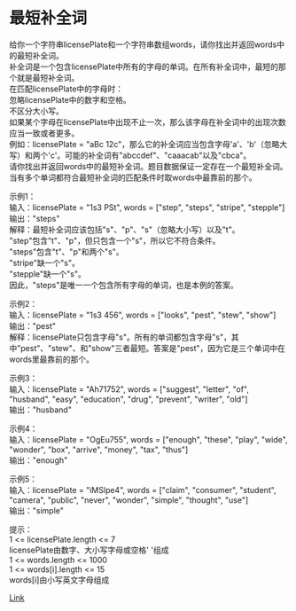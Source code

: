 <h1>最短补全词</h1>

给你一个字符串licensePlate和一个字符串数组words，请你找出并返回words中的最短补全词。</br>
补全词是一个包含licensePlate中所有的字母的单词。在所有补全词中，最短的那个就是最短补全词。</br>
在匹配licensePlate中的字母时：</br>
忽略licensePlate中的数字和空格。</br>
不区分大小写。</br>
如果某个字母在licensePlate中出现不止一次，那么该字母在补全词中的出现次数应当一致或者更多。</br>
例如：licensePlate = "aBc 12c"，那么它的补全词应当包含字母'a'、'b'（忽略大写）和两个'c'。可能的补全词有"abccdef"、"caaacab"以及"cbca"。</br>
请你找出并返回words中的最短补全词。题目数据保证一定存在一个最短补全词。当有多个单词都符合最短补全词的匹配条件时取words中最靠前的那个。</br>

示例1：</br>
输入：licensePlate = "1s3 PSt", words = ["step", "steps", "stripe", "stepple"]</br>
输出："steps"</br>
解释：最短补全词应该包括"s"、"p"、"s"（忽略大小写）以及"t"。</br>
"step"包含"t"、"p"，但只包含一个"s"，所以它不符合条件。</br>
"steps"包含"t"、"p"和两个"s"。</br>
"stripe"缺一个"s"。</br>
"stepple"缺一个"s"。</br>
因此，"steps"是唯一一个包含所有字母的单词，也是本例的答案。</br>

示例2：</br>
输入：licensePlate = "1s3 456", words = ["looks", "pest", "stew", "show"]</br>
输出："pest"</br>
解释：licensePlate只包含字母"s"。所有的单词都包含字母"s"，其中"pest"、"stew"、和"show"三者最短。答案是"pest"，因为它是三个单词中在words里最靠前的那个。</br>

示例3：</br>
输入：licensePlate = "Ah71752", words = ["suggest", "letter", "of", "husband", "easy", "education", "drug", "prevent", "writer", "old"]</br>
输出："husband"</br>

示例4：</br>
输入：licensePlate = "OgEu755", words = ["enough", "these", "play", "wide", "wonder", "box", "arrive", "money", "tax", "thus"]</br>
输出："enough"</br>

示例5：</br>
输入：licensePlate = "iMSlpe4", words = ["claim", "consumer", "student", "camera", "public", "never", "wonder", "simple", "thought", "use"]</br>
输出："simple"</br>

提示：</br>
1 <= licensePlate.length <= 7</br>
licensePlate由数字、大小写字母或空格' '组成</br>
1 <= words.length <= 1000</br>
1 <= words[i].length <= 15</br>
words[i]由小写英文字母组成</br>

[Link](https://leetcode-cn.com/problems/shortest-completing-word/)